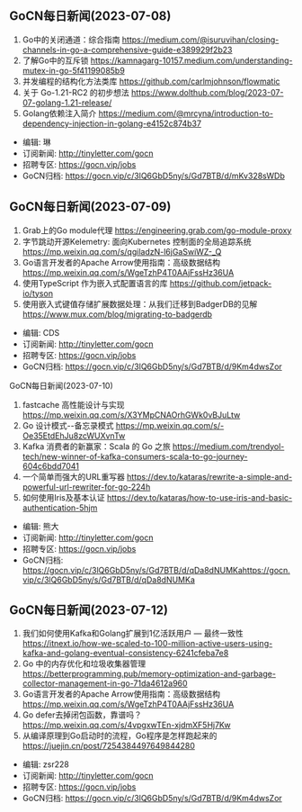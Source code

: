 ## GoCN每日新闻(2023-07-08)

1. Go中的关闭通道：综合指南 https://medium.com/@isuruvihan/closing-channels-in-go-a-comprehensive-guide-e389929f2b23
2. 了解Go中的互斥锁 https://kamnagarg-10157.medium.com/understanding-mutex-in-go-5f41199085b9
3. 并发编程的结构化方法类库 https://github.com/carlmjohnson/flowmatic
4. 关于 Go-1.21-RC2 的初步想法  https://www.dolthub.com/blog/2023-07-07-golang-1.21-release/
5. Golang依赖注入简介 https://medium.com/@mrcyna/introduction-to-dependency-injection-in-golang-e4152c874b37

* 编辑: 琳
* 订阅新闻: http://tinyletter.com/gocn
* 招聘专区: https://gocn.vip/jobs
* GoCN归档: https://gocn.vip/c/3lQ6GbD5ny/s/Gd7BTB/d/mKv328sWDb

## GoCN每日新闻(2023-07-09)

1. Grab上的Go module代理 https://engineering.grab.com/go-module-proxy
2. 字节跳动开源Kelemetry: 面向Kubernetes 控制面的全局追踪系统 https://mp.weixin.qq.com/s/qgiladzN-l6jGaSwiWZ-_Q
3. Go语言开发者的Apache Arrow使用指南：高级数据结构 https://mp.weixin.qq.com/s/WgeTzhP4T0AAjFssHz36UA
4. 使用TypeScript 作为嵌入式配置语言的库 https://github.com/jetpack-io/tyson
5. 使用嵌入式键值存储扩展数据处理：从我们迁移到BadgerDB的见解 https://www.mux.com/blog/migrating-to-badgerdb

* 编辑: CDS
* 订阅新闻: http://tinyletter.com/gocn
* 招聘专区: https://gocn.vip/jobs
* GoCN归档: https://gocn.vip/c/3lQ6GbD5ny/s/Gd7BTB/d/9Km4dwsZor

GoCN每日新闻(2023-07-10)

1. fastcache 高性能设计与实现 https://mp.weixin.qq.com/s/X3YMpCNAOrhGWk0vBJuLtw
2. Go 设计模式--备忘录模式 https://mp.weixin.qq.com/s/-Oe35EtdEhJu8zcWUXvnTw
3. Kafka 消费者的新赢家：Scala 的 Go 之旅 https://medium.com/trendyol-tech/new-winner-of-kafka-consumers-scala-to-go-journey-604c6bdd7041
4. 一个简单而强大的URL重写器 https://dev.to/kataras/rewrite-a-simple-and-powerful-url-rewriter-for-go-224h
5. 如何使用Iris及基本认证 https://dev.to/kataras/how-to-use-iris-and-basic-authentication-5hjm

* 编辑: 熊大
* 订阅新闻: http://tinyletter.com/gocn
* 招聘专区: https://gocn.vip/jobs
* GoCN归档: https://gocn.vip/c/3lQ6GbD5ny/s/Gd7BTB/d/qDa8dNUMKahttps://gocn.vip/c/3lQ6GbD5ny/s/Gd7BTB/d/qDa8dNUMKa

## GoCN每日新闻(2023-07-12)

1. 我们如何使用Kafka和Golang扩展到1亿活跃用户 — 最终一致性 https://itnext.io/how-we-scaled-to-100-million-active-users-using-kafka-and-golang-eventual-consistency-6241cfeba7e8
2. Go 中的内存优化和垃圾收集器管理 https://betterprogramming.pub/memory-optimization-and-garbage-collector-management-in-go-71da4612a960
3. Go语言开发者的Apache Arrow使用指南：高级数据结构 https://mp.weixin.qq.com/s/WgeTzhP4T0AAjFssHz36UA
4. Go defer去掉闭包函数，靠谱吗？ https://mp.weixin.qq.com/s/4vpgxwTEn-xjdmXF5Hj7Kw
5. 从编译原理到Go启动时的流程，Go程序是怎样跑起来的 https://juejin.cn/post/7254384497649844280

* 编辑: zsr228
* 订阅新闻: http://tinyletter.com/gocn
* 招聘专区: https://gocn.vip/jobs
* GoCN归档: https://gocn.vip/c/3lQ6GbD5ny/s/Gd7BTB/d/9Km4dwsZor
